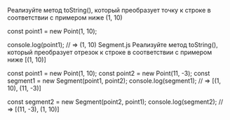 Реализуйте метод toString(),
который преобразует точку к строке в соответствии с примером ниже (1, 10)

const point1 = new Point(1, 10);

console.log(point1); // => (1, 10)
Segment.js
Реализуйте метод toString(), который преобразует отрезок к строке в соответствии с примером ниже [(1, 10)]

const point1 = new Point(1, 10);
const point2 = new Point(11, -3);
const segment1 = new Segment(point1, point2);
console.log(segment1); // => [(1, 10), (11, -3)]

const segment2 = new Segment(point2, point1);
console.log(segment2); // => [(11, -3), (1, 10)]
